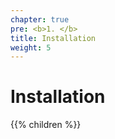```yaml
---
chapter: true
pre: <b>1. </b>
title: Installation
weight: 5
---
```


# Installation

{{% children  %}}

